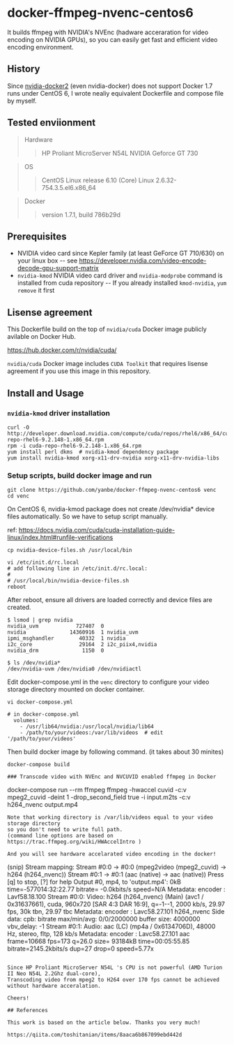 # docker-ffmpeg-nvenc-centos6

It builds ffmpeg with NVIDIA's NVEnc (hadware acceraration for video encoding on NVIDIA GPUs),
so you can easily get fast and efficient video encoding environment.

## History

Since [nvidia-docker2](https://github.com/NVIDIA/nvidia-docker) (even nvidia-docker)
does not support Docker 1.7 runs under CentOS 6, I wrote nealiy equivalent
Dockerfile and compose file by myself.

## Tested enviionment

> Hardware
>> HP Proliant MicroServer N54L
>> NVIDIA Geforce GT 730

> OS
>> CentOS Linux release 6.10 (Core)
>> Linux 2.6.32-754.3.5.el6.x86_64

> Docker
>> version 1.7.1, build 786b29d

## Prerequisites

- NVIDIA video card since Kepler family (at least GeForce GT 710/630) on your linux box
-- see https://developer.nvidia.com/video-encode-decode-gpu-support-matrix
- `nvidia-kmod` NVIDIA video card driver and `nvidia-modprobe` command is installed from cuda repository
-- If you already installed `kmod-nvidia`,  `yum remove` it first 

## Lisense agreement

This Dockerfile build on the top of `nvidia/cuda` Docker image publicly avilable on Docker Hub.

https://hub.docker.com/r/nvidia/cuda/

`nvidia/cuda` Docker image includes `CUDA Toolkit` that requires lisense agreement
if you use this image in this repository.

## Install and Usage

### `nvidia-kmod` driver installation

```
curl -O http://developer.download.nvidia.com/compute/cuda/repos/rhel6/x86_64/cuda-repo-rhel6-9.2.148-1.x86_64.rpm
rpm -i cuda-repo-rhel6-9.2.148-1.x86_64.rpm
yum install perl dkms  # nvidia-kmod dependency package
yum install nvidia-kmod xorg-x11-drv-nvidia xorg-x11-drv-nvidia-libs
```

### Setup scripts, build docker image and run
```
git clone https://github.com/yanbe/docker-ffmpeg-nvenc-centos6 venc
cd venc
```

On CentOS 6, nvidia-kmod package does not create /dev/nvidia* device files 
automatically. So we have to setup script manually.

ref: https://docs.nvidia.com/cuda/cuda-installation-guide-linux/index.html#runfile-verifications

```
cp nvidia-device-files.sh /usr/local/bin

vi /etc/init.d/rc.local
# add following line in /etc/init.d/rc.local:
# 
# /usr/local/bin/nvidia-device-files.sh
reboot
```

After reboot, ensure all drivers are loaded correctly and device files are created.

```
$ lsmod | grep nvidia
nvidia_uvm            727407  0
nvidia              14360916  1 nvidia_uvm
ipmi_msghandler        40332  1 nvidia
i2c_core               29164  2 i2c_piix4,nvidia
nvidia_drm              1150  0

$ ls /dev/nvidia*
/dev/nvidia-uvm /dev/nvidia0 /dev/nvidiactl
```

Edit docker-compose.yml in the `venc` directory to configure your video storage 
directory mounted on docker container.

```
vi docker-compose.yml

# in docker-compose.yml
  volumes:
    - /usr/lib64/nvidia:/usr/local/nvidia/lib64
    - /path/to/your/videos:/var/lib/videos  # edit '/path/to/your/videos'
```

Then build docker image by following command. (it takes about 30 minites)

```
docker-compose build

### Transcode video with NVEnc and NVCUVID enabled ffmpeg in Docker

```
docker-compose run --rm ffmpeg ffmpeg -hwaccel cuvid -c:v mpeg2_cuvid -deint 1 -drop_second_field true -i input.m2ts -c:v h264_nvenc output.mp4
```
Note that working directory is /var/lib/videos equal to your video storage directory
so you don't need to write full path.
(command line options are based on https://trac.ffmpeg.org/wiki/HWAccelIntro )

And you will see hardware accelarated video encoding in the docker!

```
(snip)
Stream mapping:
  Stream #0:0 -> #0:0 (mpeg2video (mpeg2_cuvid) -> h264 (h264_nvenc))
  Stream #0:1 -> #0:1 (aac (native) -> aac (native))
Press [q] to stop, [?] for help
Output #0, mp4, to 'output.mp4':      0kB time=-577014:32:22.77 bitrate=  -0.0kbits/s speed=N/A
  Metadata:
    encoder         : Lavf58.18.100
    Stream #0:0: Video: h264 (h264_nvenc) (Main) (avc1 / 0x31637661), cuda, 960x720 [SAR 4:3 DAR 16:9], q=-1--1, 2000 kb/s, 29.97 fps, 30k tbn, 29.97 tbc
    Metadata:
      encoder         : Lavc58.27.101 h264_nvenc
    Side data:
      cpb: bitrate max/min/avg: 0/0/2000000 buffer size: 4000000 vbv_delay: -1
    Stream #0:1: Audio: aac (LC) (mp4a / 0x6134706D), 48000 Hz, stereo, fltp, 128 kb/s
    Metadata:
      encoder         : Lavc58.27.101 aac
frame=10668 fps=173 q=26.0 size=   93184kB time=00:05:55.85 bitrate=2145.2kbits/s dup=27 drop=0 speed=5.77x
```

Since HP Proliant MicroServer N54L 's CPU is not powerful (AMD Turion II Neo N54L 2.2Ghz dual-core),
Transcoding video from mpeg2 to H264 over 170 fps cannot be achieved without hardware acceralation.

Cheers!

## References

This work is based on the article below. Thanks you very much!

https://qiita.com/toshitanian/items/8aaca6b867099ebd442d

